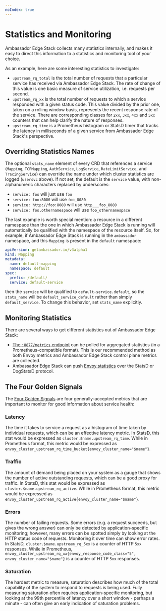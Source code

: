 ```yaml
---
noIndex: true
---
```


# Statistics and Monitoring

Ambassador Edge Stack collects many statistics internally, and makes it easy to direct this information to a statistics and monitoring tool of your choice.

As an example, here are some interesting statistics to investigate:

* `upstream_rq_total` is the total number of requests that a particular service has received via Ambassador Edge Stack. The rate of change of this value is one basic measure of service utilization, i.e. requests per second.
* `upstream_rq_xx` is the total number of requests to which a service responded with a given status code. This value divided by the prior one, taken on a rolling window basis, represents the recent response rate of the service. There are corresponding classes for `2xx`, `3xx`, `4xx` and `5xx` counters that can help clarify the nature of responses.
* `upstream_rq_time` is a Prometheus histogram or StatsD timer that tracks the latency in milliseconds of a given service from Ambassador Edge Stack's perspective.

## Overriding Statistics Names

The optional `stats_name` element of every CRD that references a service (`Mapping`, `TCPMapping`, `AuthService`, `LogService`, `RateLimitService`, and `TracingService`) can override the name under which cluster statistics are logged (`usersvc` above). If not set, the default is the `service` value, with non-alphanumeric characters replaced by underscores:

* `service: foo` will just use `foo`
* `service: foo:8080` will use `foo_8080`
* `service: http://foo:8080` will use `http___foo_8080`
* `service: foo.othernamespace` will use `foo_othernamespace`

The last example is worth special mention: a resource in a different namespace than the one in which Ambassador Edge Stack is running will automatically be qualified with the namespace of the resource itself. So, for example, if Ambassador Edge Stack is running in the `ambassador` namespace, and this `Mapping` is present in the `default` namespace:

```yaml
apiVersion: getambassador.io/v3alpha1
kind: Mapping
metadata:
  name: default-mapping
  namespace: default
spec:
  prefix: /default/
  service: default-service
```

then the `service` will be qualified to `default-service.default`, so the `stats_name` will be `default_service_default` rather than simply `default_service`. To change this behavior, set `stats_name` explicitly.

## Monitoring Statistics

There are several ways to get different statistics out of Ambassador Edge Stack:

* [The `:8877/metrics` endpoint](the-metrics-endpoint.md) can be polled for aggregated statistics (in a Prometheus-compatible format). This is our recommended method as both Envoy metrics and Ambassador Edge Stack control plane metrics are collected.
* Ambassador Edge Stack can push [Envoy statistics](envoy-statistics-with-statsd.md) over the StatsD or DogStatsD protocol.

## The Four Golden Signals

The [Four Golden Signals](https://sre.google/sre-book/monitoring-distributed-systems/) are four generally-accepted metrics that are important to monitor for good information about service health:

### Latency

The time it takes to service a request as a histogram of time taken by individual requests, which can be an effective latency metric. In StatsD, this stat would be expressed as `cluster.$name.upstream_rq_time`. While in Prometheus format, this metric would be expressed as `envoy_cluster_upstream_rq_time_bucket{envoy_cluster_name="$name"}`.

### Traffic

The amount of demand being placed on your system as a gauge that shows the number of active outstanding requests, which can be a good proxy for traffic. In StatsD, this stat would be expressed as `cluster.$name.upstream_rq_active`. While in Prometheus format, this metric would be expressed as `envoy_cluster_upstream_rq_active{envoy_cluster_name="$name"}`.

### Errors

The number of failing requests. Some errors (e.g. a request succeeds, but gives the wrong answer) can only be detected by application-specific monitoring; however, many errors can be spotted simply by looking at the HTTP status code of requests. Monitoring it over time can show error rates. In StatsD, `cluster.$name.upstream_rq_5xx` is a counter of HTTP `5xx` responses. While in Prometheus, `envoy_cluster_upstream_rq_xx{envoy_response_code_class="5", envoy_cluster_name="$name"}` is a counter of HTTP `5xx` responses.

### Saturation

The hardest metric to measure, saturation describes how much of the total capability of the system to respond to requests is being used. Fully measuring saturation often requires application-specific monitoring, but looking at the 99th percentile of latency over a short window - perhaps a minute - can often give an early indication of saturation problems.
